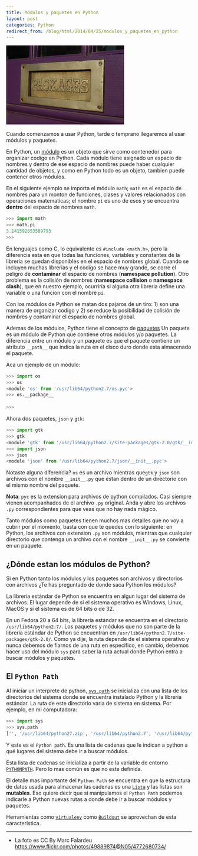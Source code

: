 ```yaml
---
title: Módulos y paquetes en Python
layout: post
categories: Python
redirect_from: /blog/html/2014/04/25/modulos_y_paquetes_en_python
---
```


![Packages](/media/4772680734_3ab815e07a_n.jpg)

Cuando comenzamos a usar Python, tarde o temprano llegaremos al usar módulos y
paquetes.

En Python, un [módulo](https://docs.python.org/2/tutorial/modules.html)  es un
objeto que sirve como contenedor para organizar codigo en Python. Cada módulo
tiene asignado un espacio de nombres y dentro de ese espacio de nombres puede
haber cualquier cantidad de objetos, y como en Python todo es un objeto, tambien
puede contener otros módulos.

En el siguiente ejemplo se importa el módulo `math`; `math` es el espacio de
nombres para un monton de funciones, clases y valores relacionados con
operaciones matematicas; el nombre `pi` es uno de esos y se encuentra **dentro**
del espacio de nombres `math`.

```python
>>> import math
>>> math.pi
3.141592653589793
>>>
```

En lenguajes como C, lo equivalente es `#include <math.h>`, pero la
diferencia esta en que todas las funciones, variables y constantes de la libreria se
quedan disponibles en el espacio de nombres global. Cuando se incluyen muchas
librerias y el codigo se hace muy grande, se corre el peligro de **contaminar** el
espacio de nombres (**namespace pollution**). Otro problema es la colisión de
nombres (**namespace collision** o **namespace clash**), que en nuestro ejemplo,
ocurriría si alguna otra libreria define una variable o una funcion con el
nombre `pi`.

Con los módulos de Python se matan dos pajaros de un tiro: 1) son una manera de
organizar codigo y 2) se reduce la posibilidad de colisión de nombres y
contaminar el espacio de nombres global.

Ademas de los módulos, Python tiene el concepto de 
[paquetes](https://docs.python.org/2/tutorial/modules.html#packages)
Un paquete es un módulo de Python que contiene otros módulos y/o paquetes. La
diferencia entre un módulo y un paquete es que el paquete contiene un atributo
`__path__` que indica la ruta en el disco duro donde esta almacenado el
paquete.

Aca un ejemplo de un módulo:

```python
>>> import os
>>> os
<module 'os' from '/usr/lib64/python2.7/os.pyc'>
>>> os.__package__

>>>
```

Ahora dos paquetes, `json` y `gtk`:

```python
>>> import gtk
>>> gtk
<module 'gtk' from '/usr/lib64/python2.7/site-packages/gtk-2.0/gtk/__init__.pyc'>
>>> import json
>>> json
<module 'json' from '/usr/lib64/python2.7/json/__init__.pyc'>
```

Notaste alguna diferencia? `os` es un archivo mientras que`gtk` y `json`
son archivos con el nombre `__init__.py` que estan dentro de un directorio con
el mismo nombre del paquete.

**Nota**: `pyc` es la extension para archivos de python compilados. Casi
siempre vienen acompanhados de el archivo `.py` original. Anda y abre los
archivos `.py` correspondientes para que veas que no hay nada mágico.

Tanto módulos como paquetes tienen muchos mas detalles que no voy a cubrir por
el momento, basta con que te quedes con lo siguiente: en Python, los archivos
con extension `.py` son módulos, mientras que cualquier directorio que
contenga un archivo con el nombre `__init__.py` se convierte en un paquete.


## ¿Dónde estan los módulos de Python?

Si en Python tanto los módulos y los paquetes son archivos y directorios con
archivos ¿Te has preguntado de donde saca Python los módulos?

La libreria estándar de Python se encuentra en algun lugar del sistema de
archivos. El lugar depende de si el sistema operativo es Windows, Linux, MacOS y
si el sistema es de 64 bits o de 32.

En un Fedora 20 a 64 bits, la libreria estándar se encuentra en el directorio
`/usr/lib64/python2.7/`. Los paquetes y módulos que no son parte de la
libreria estándar de Python se encuentran en `/usr/lib64/python2.7/site-packages/gtk-2.0/`.
Como ya dije, la ruta depende de el sistema operativo y
nunca debemos de fiarnos de una ruta en especifico, en cambio, debemos hacer
uso del módulo `sys` para saber la ruta actual donde Python entra a buscar
módulos y paquetes.

## El `Python Path`

Al iniciar un interprete de python, [`sys.path`](https://docs.python.org/2/library/sys.html#sys.path)
se inicializa con una lista de los directorios del sistema donde se encuentra
instalado Python y la libreria estándar. La ruta de este directorio varia de
sistema en sistema. Por ejemplo, en mi computadora:

```python
>>> import sys
>>> sys.path
['', '/usr/lib64/python27.zip', '/usr/lib64/python2.7', '/usr/lib64/python2.7/plat-linux2', '/usr/lib64/python2.7/lib-tk', '/usr/lib64/python2.7/lib-old', '/usr/lib64/python2.7/lib-dynload', '/usr/lib64/python2.7/site-packages', '/usr/lib64/python2.7/site-packages/gtk-2.0', '/usr/lib64/python2.7/site-packages/wx-2.8-gtk2-unicode', '/usr/lib/python2.7/site-packages']
```

Y este es el `Python path`. Es una lista de cadenas que le indican a python
a qué lugares del sistema debe ir a buscar módulos.

Esta lista de cadenas se inicializa a partir de la variable de entorno
[`PYTHONPATH`](https://docs.python.org/2/using/cmdline.html#envvar-PYTHONPATH).
Pero lo mas común es que no este definida.

El detalle mas importante del `Python Path` se encuentra en que la estructura de
datos usada para almacenar las cadenas es una [`Lista`](https://docs.python.org/2/tutorial/datastructures.html#more-on-lists)
y las listas son **mutables**. Eso quiere decir que si manipulamos el `Python
Path` podemos indicarle a Python nuevas rutas a donde debe ir a buscar módulos
y paquetes.

Herramientas como [`virtualenv`](https://pypi.python.org/pypi/virtualenv) como
[`Buildout`](http://www.buildout.org/en/latest/) se aprovechan de esta
caracteristica.

---
* La foto es CC By Marc Falardeu <https://www.flickr.com/photos/49889874@N05/4772680734/>
